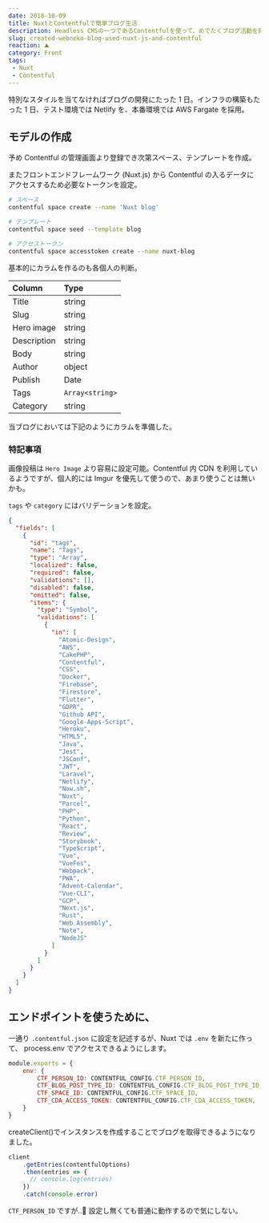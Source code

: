 ```yaml
---
date: 2018-10-09
title: NuxtとContentfulで簡単ブログ生活
description: Headless CMSの一つであるContentfulを使って、めでたくブログ活動を開始します！
slug: created-webneko-blog-used-nuxt-js-and-contentful
reaction: ⛰
category: Front
tags: 
 - Nuxt
 - Contentful
---
```


特別なスタイルを当てなければブログの開発にたった 1 日。インフラの構築もたった 1 日、テスト環境では Netlify を、本番環境では AWS Fargate を採用。

## モデルの作成

予め Contentful の管理画面より登録でき次第スペース、テンプレートを作成。

またフロントエンドフレームワーク (Nuxt.js) から Contentful の入るデータにアクセスするため必要なトークンを設定。

```bash
# スペース
contentful space create --name 'Nuxt blog'

# テンプレート
contentful space seed --template blog

# アクセストークン
contentful space accesstoken create --name nuxt-blog
```

基本的にカラムを作るのも各個人の判断。

| Column | Type |
|:---|:---|
| Title | string |
| Slug | string |
| Hero image | string |
| Description | string |
| Body | string |
| Author | object |
| Publish | Date |
| Tags | `Array<string>` |
| Category | string |

当ブログにおいては下記のようにカラムを準備した。

### 特記事項

画像投稿は `Hero Image` より容易に設定可能。Contentful 内 CDN を利用しているようですが、個人的には Imgur を優先して使うので、あまり使うことは無いかも。

`tags` や `category` にはバリデーションを設定。

```json
{
  "fields": [
    {
      "id": "tags",
      "name": "Tags",
      "type": "Array",
      "localized": false,
      "required": false,
      "validations": [],
      "disabled": false,
      "omitted": false,
      "items": {
        "type": "Symbol",
        "validations": [
          {
            "in": [
              "Atomic-Design",
              "AWS",
              "CakePHP",
              "Contentful",
              "CSS",
              "Docker",
              "Firebase",
              "Firestore",
              "Flutter",
              "GDPR",
              "Github API",
              "Google-Apps-Script",
              "Heroku",
              "HTML5",
              "Java",
              "Jest",
              "JSConf",
              "JWT",
              "Laravel",
              "Netlify",
              "Now.sh",
              "Nuxt",
              "Parcel",
              "PHP",
              "Python",
              "React",
              "Review",
              "Storybook",
              "TypeScript",
              "Vue",
              "VueFes",
              "Webpack",
              "PWA",
              "Advent-Calendar",
              "Vue-CLI",
              "GCP",
              "Next.js",
              "Rust",
              "Web Assembly",
              "Note",
              "NodeJS"
            ]
          }
        ]
      }
    }
  ]
}
```

## エンドポイントを使うために、

一通り `.contentful.json` に設定を記述するが、Nuxt では `.env` を新たに作って、 process.env でアクセスできるようにします。

```nuxt.config.js
module.exports = {
    env: {
        CTF_PERSON_ID: CONTENTFUL_CONFIG.CTF_PERSON_ID,
        CTF_BLOG_POST_TYPE_ID: CONTENTFUL_CONFIG.CTF_BLOG_POST_TYPE_ID,
        CTF_SPACE_ID: CONTENTFUL_CONFIG.CTF_SPACE_ID,
        CTF_CDA_ACCESS_TOKEN: CONTENTFUL_CONFIG.CTF_CDA_ACCESS_TOKEN,
    }
}
```

createClient()でインスタンスを作成することでブログを取得できるようになりました。

```plugins/contentful.js
client
    .getEntries(contentfulOptions)
    .then(entries => {
      // console.log(entries)
    })
    .catch(console.error)
```

`CTF_PERSON_ID` ですが..🤔 設定し無くても普通に動作するので気にしない。
